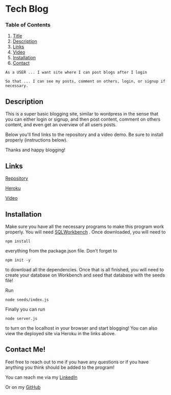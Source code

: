 <a name = "title"></a>

# Tech Blog

### Table of Contents
1. [Title](#title)
2. [Description](#description)
3. [Links](#links)
4. [Video](#video)
5. [Installation](#installation)
6. [Contact](#contact)

``` 
As a USER ... I want site where I can post blogs after I login

So that ... I can see my posts, comment on others, login, or signup if necessary. 
```

<a name = "description"></a>

## Description

This is a super basic blogging site, similar to wordpress in the sense that you can either login or signup, and then post content, comment on others content, and even get an overview of all users posts. 

Below you'll find links to the repository and a video demo. Be sure to install properly (instructions below).

Thanks and happy blogging!

<a name = "links"></a>

## Links

[Repository](https://github.com/joecliffordofficial/tech_blog)

[Heroku]()

<a name = "video"></a>

[Video]()

<a name = "installation"></a>

## Installation

Make sure you have all the necessary programs to make this program work properly. You will need [SQLWorkbench](https://dev.mysql.com/downloads/workbench/) . Once  downloaded, you will need to 
```
npm install
``` 
everything from the package.json file. Don't forget to 
```
npm init -y
```
to download all the dependencies. Once that is all finished, you will need to create your database on Workbench and seed that database with the seeds file!

Run
```
node seeds/index.js
```

Finally you can run 
```
node server.js
```
to turn on the localhost in your browser and start blogging! You can also view the deployed site via Heroku in the links above. 


<a name = "contact"></a>

## Contact Me!

Feel free to reach out to me if you have any questions or if you have anything you think should be added to the program!

You can reach me via my [LinkedIn](https://www.linkedin.com/in/joe-clifford/)

Or on my [GitHub](https://github.com/joecliffordofficial)